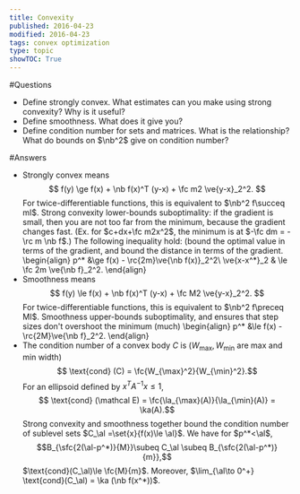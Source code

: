 ```yaml
---
title: Convexity
published: 2016-04-23
modified: 2016-04-23
tags: convex optimization
type: topic
showTOC: True
---
```


#Questions

* Define strongly convex. What estimates can you make using strong convexity? Why is it useful?
* Define smoothness. What does it give you?
* Define condition number for sets and matrices. What is the relationship? What do bounds on $\nb^2$ give on condition number?

#Answers

*   Strongly convex means
    $$ f(y) \ge f(x) + \nb f(x)^T (y-x) + \fc m2 \ve{y-x}_2^2. $$
	For twice-differentiable functions, this is equivalent to $\nb^2 f\succeq mI$.
	Strong convexity lower-bounds suboptimality: if the gradient is small, then you are not too far from the minimum, because the gradient changes fast. (Ex. for $c+dx+\fc m2x^2$, the minimum is at $-\fc dm = -\rc m \nb f$.)
	The following inequality hold: (bound the optimal value in terms of the gradient, and bound the distance in terms of the gradient.
	\begin{align}
	p^* &\ge f(x) - \rc{2m}\ve{\nb f(x)}_2^2\\
	\ve{x-x^*}_2 & \le \fc 2m \ve{\nb f}_2^2.
	\end{align}
*   Smoothness means
	$$ f(y) \le f(x) + \nb f(x)^T (y-x) + \fc M2 \ve{y-x}_2^2. $$
	For twice-differentiable functions, this is equivalent to $\nb^2 f\preceq MI$.
	Smoothness upper-bounds suboptimality, and ensures that step sizes don't overshoot the minimum (much)
	\begin{align}
	p^* &\le f(x) - \rc{2M}\ve{\nb f}_2^2.
	\end{align}
*   The condition number of a convex body $C$ is ($W_{\max},W_{\min}$ are max and min width)
    $$ \text{cond} (C) = \fc{W_{\max}^2}{W_{\min}^2}.$$
	For an ellipsoid defined by $x^TA^{-1}x\le 1$,
	$$ \text{cond} (\mathcal E) = \fc{\la_{\max}(A)}{\la_{\min}(A)} = \ka(A).$$
	Strong convexity and smoothness together bound the condition number of sublevel sets $C_\al =\set{x}{f(x)\le \al}$. We have for $p^*<\al$,
	$$B_{\sfc{2(\al-p^*)}{M}}\subeq C_\al \subeq B_{\sfc{2(\al-p^*)}{m}},$$
	$\text{cond}(C_\al)\le \fc{M}{m}$. Moreover, $\lim_{\al\to 0^+} \text{cond}(C_\al) = \ka (\nb f(x^*))$.
